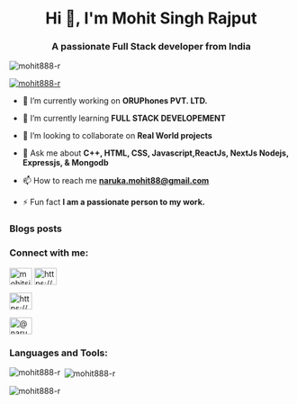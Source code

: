 <h1 align="center">Hi 👋, I'm Mohit Singh Rajput</h1>
<h3 align="center">A passionate Full Stack developer from India</h3>

<p align="left"> <img src="https://komarev.com/ghpvc/?username=mohit888-r&label=Profile%20views&color=0e75b6&style=flat" alt="mohit888-r" /> </p>

<p align="left"> <a href="https://github.com/ryo-ma/github-profile-trophy"><img src="https://github-profile-trophy.vercel.app/?username=mohit888-r" alt="mohit888-r" /></a> </p>


- 🔭 I’m currently working on **ORUPhones PVT. LTD.**

- 🌱 I’m currently learning **FULL STACK DEVELOPEMENT**

- 👯 I’m looking to collaborate on **Real World projects**

- 💬 Ask me about **C++, HTML, CSS, Javascript,ReactJs, NextJs Nodejs, Expressjs, & Mongodb**

- 📫 How to reach me **naruka.mohit88@gmail.com**

- ⚡ Fun fact **I am a passionate person to my work.**

### Blogs posts

<!-- BLOG-POST-LIST:START -->
<!-- BLOG-POST-LIST:END -->

<h3 align="left">Connect with me:</h3>
<p align="left">
  
<a href="https://twitter.com/mohitsi44211571" target="blank"><img align="center" src="https://raw.githubusercontent.com/rahuldkjain/github-profile-readme-generator/master/src/images/icons/Social/twitter.svg" alt="mohitsi44211571" height="30" width="40" /></a>
<a href="https://linkedin.com/in/https://www.linkedin.com/in/mohit-singh-536115203/" target="blank"><img align="center" src="https://raw.githubusercontent.com/rahuldkjain/github-profile-readme-generator/master/src/images/icons/Social/linked-in-alt.svg" alt="https://www.linkedin.com/in/mohit-singh-536115203/" height="30" width="40" /></a>

 <a href="https://stackoverflow.com/users/https://stackoverflow.com/users/15832446/mohit-singh" target="blank"><img align="center" src="https://raw.githubusercontent.com/rahuldkjain/github-profile-readme-generator/master/src/images/icons/Social/stack-overflow.svg" alt="https://stackoverflow.com/users/15832446/mohit-singh" height="30" width="40" /></a>

<a href="https://medium.com/@naruka.mohit88" target="blank"><img align="center" src="https://raw.githubusercontent.com/rahuldkjain/github-profile-readme-generator/master/src/images/icons/Social/medium.svg" alt="@naruka.mohit88" height="30" width="40" /></a>


<h3 align="left">Languages and Tools:</h3>

<p><img align="left" src="https://github-readme-stats.vercel.app/api/top-langs?username=mohit888-r&show_icons=true&locale=en&layout=compact" alt="mohit888-r" /></p>

<p>&nbsp;<img align="center" src="https://github-readme-stats.vercel.app/api?username=mohit888-r&show_icons=true&locale=en" alt="mohit888-r" /></p>

<p><img align="center" src="https://github-readme-streak-stats.herokuapp.com/?user=mohit888-r&" alt="mohit888-r" /></p>
